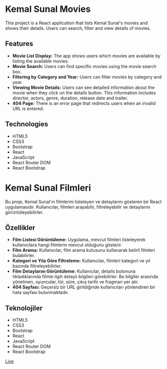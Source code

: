# Kemal Sunal Movies

This project is a React application that lists Kemal Sunal's movies and shows their details. Users can search, filter and view details of movies.

## Features

- **Movie List Display:** The app shows users which movies are available by listing the available movies.
- **Movie Search:** Users can find specific movies using the movie search box.
- **Filtering by Category and Year:** Users can filter movies by category and year.
- **Viewing Movie Details:** Users can see detailed information about the movie when they click on the details button. This information includes director, actors, genre, duration, release date and trailer.
- **404 Page:** There is an error page that redirects users when an invalid URL is entered.

## Technologies

- HTML5
- CSS3
- Bootstrap
- React
- JavaScript
- React Router DOM
- React Bootstrap

# Kemal Sunal Filmleri

Bu proje, Kemal Sunal'ın filmlerini listeleyen ve detaylarını gösteren bir React uygulamasıdır. Kullanıcılar, filmleri arayabilir, filtreleyebilir ve detaylarını görüntüleyebilirler.

## Özellikler

- **Film Listesi Görüntüleme:** Uygulama, mevcut filmleri listeleyerek kullanıcılara hangi filmlerin mevcut olduğunu gösterir.
- **Film Arama:** Kullanıcılar, film arama kutusunu kullanarak belirli filmleri bulabilirler.
- **Kategori ve Yıla Göre Filtreleme:** Kullanıcılar, filmleri kategori ve yıl bazında filtreleyebilirler.
- **Film Detaylarını Görüntüleme:** Kullanıcılar, details butonuna tıkladıklarında filmle ilgili detaylı bilgileri görebilirler. Bu bilgiler arasında yönetmen, oyuncular, tür, süre, çıkış tarihi ve fragman yer alır.
- **404 Sayfası:** Geçersiz bir URL girildiğinde kullanıcıları yönlendiren bir hata sayfası bulunmaktadır.

## Teknolojiler

- HTML5
- CSS3
- Bootstrap
- React
- JavaScript
- React Router DOM
- React Bootstrap


[Live](https://fy-kemal-sunal-movies.netlify.app/)
